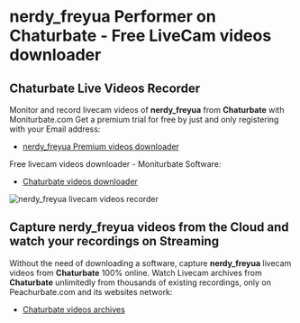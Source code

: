 # nerdy_freyua Performer on Chaturbate - Free LiveCam videos downloader

## Chaturbate Live Videos Recorder

Monitor and record livecam videos of **nerdy_freyua** from **Chaturbate** with Moniturbate.com
Get a premium trial for free by just and only registering with your Email address:
* [nerdy_freyua Premium videos downloader](https://moniturbate.com/request-demo-licence-key.html)

Free livecam videos downloader - Moniturbate Software:
* [Chaturbate videos downloader](https://moniturbate.com/moniturbate-download-software.html)

![nerdy_freyua livecam videos recorder](https://peachurnet.com/templates/moniturbate-software.png)


## Capture nerdy_freyua videos from the Cloud and watch your recordings on Streaming

Without the need of downloading a software, capture **nerdy_freyua** livecam videos from **Chaturbate** 100% online.
Watch Livecam archives from **Chaturbate** unlimitedly from thousands of existing recordings, only on Peachurbate.com and its websites network:
* [Chaturbate videos archives](https://peachurnet.com/)